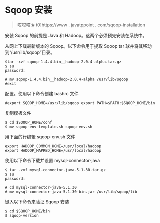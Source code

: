 # Sqoop 安装

> 哎哎哎:# t0]https://www . javatppoint . com/sqoop-installation

安装 Sqoop 的前提是 Java 和 Hadoop。这两个必须预先安装在系统中。

从网上下载最新版本的 Sqoop。以下命令用于提取 Sqoop tar 球并将其移动到“/usr/lib/sqoop”目录。

```
$tar -xvf sqoop-1.4.4.bin__hadoop-2.0.4-alpha.tar.gz
$ su
password:

# mv sqoop-1.4.4.bin__hadoop-2.0.4-alpha /usr/lib/sqoop
#exit

```

配置。使用以下命令创建 bashrc 文件

```
#export SQOOP_HOME=/usr/lib/sqoop export PATH=$PATH:$SQOOP_HOME/bin

```

复制模板文件

```
$ cd $SQOOP_HOME/conf
$ mv sqoop-env-template.sh sqoop-env.sh

```

用下面的行编辑 sqoop-env.sh 文件

```
export HADOOP_COMMON_HOME=/usr/local/hadoop 
export HADOOP_MAPRED_HOME=/usr/local/hadoop

```

使用以下命令下载并设置 mysql-connector-java

```
$ tar -zxf mysql-connector-java-5.1.30.tar.gz
$ su
password:

# cd mysql-connector-java-5.1.30
# mv mysql-connector-java-5.1.30-bin.jar /usr/lib/sqoop/lib

```

键入以下命令来验证 Sqoop 安装

```
$ cd $SQOOP_HOME/bin
$ sqoop-version

```